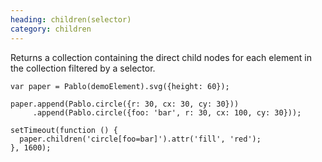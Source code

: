 ```yaml
--- 
heading: children(selector)
category: children
---
```


Returns a collection containing the direct child nodes for each element in the collection filtered by a selector.

    var paper = Pablo(demoElement).svg({height: 60});

    paper.append(Pablo.circle({r: 30, cx: 30, cy: 30}))
         .append(Pablo.circle({foo: 'bar', r: 30, cx: 100, cy: 30}));

    setTimeout(function () {
      paper.children('circle[foo=bar]').attr('fill', 'red');
    }, 1600);